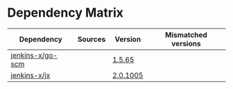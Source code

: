 # Dependency Matrix

Dependency | Sources | Version | Mismatched versions
---------- | ------- | ------- | -------------------
[jenkins-x/go-scm](https://github.com/jenkins-x/go-scm) |  | [1.5.65]() | 
[jenkins-x/jx](https://github.com/jenkins-x/jx) |  | [2.0.1005](https://github.com/jenkins-x/jx/releases/tag/v2.0.1005) | 
